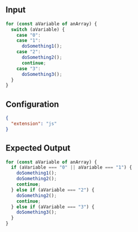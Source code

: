 
## Input
```javascript input
for (const aVariable of anArray) {
  switch (aVariable) {
    case "0":
    case "1":
      doSomething1();
    case "2":
      doSomething2();
      continue;
    case "3":
      doSomething3();
  }
}
```

## Configuration
```json configuration
{
  "extension": "js"
}
```

## Expected Output
```javascript expected output
for (const aVariable of anArray) {
  if (aVariable === "0" || aVariable === "1") {
    doSomething1();
    doSomething2();
    continue;
  } else if (aVariable === "2") {
    doSomething2();
    continue;
  } else if (aVariable === "3") {
    doSomething3();
  }
}
```
